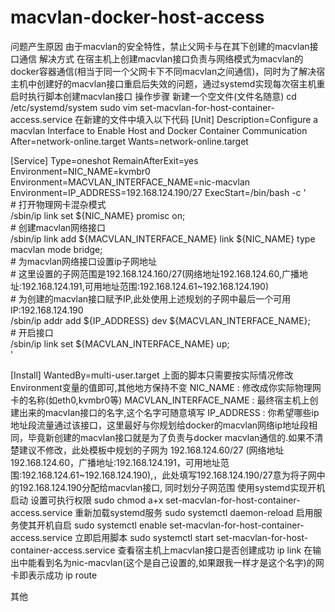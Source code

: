 # macvlan-docker-host-access
问题产生原因
由于macvlan的安全特性，禁止父网卡与在其下创建的macvlan接口通信
解决方式
在宿主机上创建macvlan接口负责与网络模式为macvlan的docker容器通信(相当于同一个父网卡下不同macvlan之间通信)，同时为了解决宿主机中创建好的macvlan接口重启后失效的问题，通过systemd实现每次宿主机重启时执行脚本创建macvlan接口
操作步骤
新建一个空文件(文件名随意)
cd /etc/systemd/system
sudo vim set-macvlan-for-host-container-access.service
在新建的文件中填入以下代码
[Unit]
Description=Configure a macvlan Interface to Enable Host and Docker Container Communication
After=network-online.target
Wants=network-online.target

[Service]
Type=oneshot
RemainAfterExit=yes
Environment=NIC_NAME=kvmbr0
Environment=MACVLAN_INTERFACE_NAME=nic-macvlan
Environment=IP_ADDRESS=192.168.124.190/27
ExecStart=/bin/bash -c '\
    # 打开物理网卡混杂模式\
    /sbin/ip link set ${NIC_NAME} promisc on;\
    # 创建macvlan网络接口\
    /sbin/ip link add ${MACVLAN_INTERFACE_NAME} link ${NIC_NAME} type macvlan mode bridge;\
    # 为macvlan网络接口设置ip子网地址\
    # 这里设置的子网范围是192.168.124.160/27(网络地址192.168.124.60,广播地址:192.168.124.191,可用地址范围:192.168.124.61~192.168.124.190)\
    # 为创建的macvlan接口赋予IP,此处使用上述规划的子网中最后一个可用IP:192.168.124.190\
    /sbin/ip addr add ${IP_ADDRESS} dev ${MACVLAN_INTERFACE_NAME};\
    # 开启接口\
    /sbin/ip link set ${MACVLAN_INTERFACE_NAME} up;\
'

[Install]
WantedBy=multi-user.target
上面的脚本只需要按实际情况修改Environment变量的值即可,其他地方保持不变
NIC_NAME :  修改成你实际物理网卡的名称(如eth0,kvmbr0等)
MACVLAN_INTERFACE_NAME : 最终宿主机上创建出来的macvlan接口的名字,这个名字可随意填写
IP_ADDRESS : 你希望哪些ip地址段流量通过该接口，这里最好与你规划给docker的macvlan网络ip地址段相同，毕竟新创建的macvlan接口就是为了负责与docker macvlan通信的.如果不清楚建议不修改，此处模板中规划的子网为 192.168.124.60/27 (网络地址192.168.124.60，广播地址:192.168.124.191，可用地址范围:192.168.124.61~192.168.124.190),，此处填写192.168.124.190/27意为将子网中的192.168.124.190分配给macvlan接口, 同时划分子网范围
使用systemd实现开机启动
设置可执行权限
sudo chmod a+x set-macvlan-for-host-container-access.service
重新加载systemd服务
sudo systemctl daemon-reload
启用服务使其开机自启
sudo systemctl enable set-macvlan-for-host-container-access.service
立即启用脚本
sudo systemctl start set-macvlan-for-host-container-access.service
查看宿主机上macvlan接口是否创建成功
ip link
在输出中能看到名为nic-macvlan(这个是自己设置的,如果跟我一样才是这个名字)的网卡即表示成功
ip route

其他

